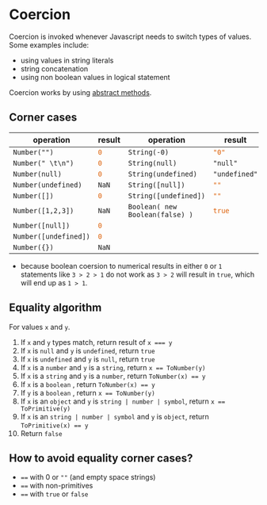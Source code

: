 # Coercion

Coercion is invoked whenever Javascript needs to switch types of values. Some examples include:

- using values in string literals
- string concatenation
- using non boolean values in logical statement

Coercion works by using [abstract methods](./abstract-methods.md).

## Corner cases

| operation             | result                               | operation                       | result                                  |
| --------------------- | ------------------------------------ | ------------------------------- | --------------------------------------- |
| `Number("")`          | <code style="color:#dd6008">0</code> | `String(-0)`                    | <code style="color:#dd6008">"0"</code>  |
| `Number(" \t\n")`     | <code style="color:#dd6008">0</code> | `String(null)`                  | `"null"`                                |
| `Number(null)`        | <code style="color:#dd6008">0</code> | `String(undefined)`             | `"undefined"`                           |
| `Number(undefined)`   | `NaN`                                | `String([null])`                | <code style="color:#dd6008">""</code>   |
| `Number([])`          | <code style="color:#dd6008">0</code> | `String([undefined])`           | <code style="color:#dd6008">""</code>   |
| `Number([1,2,3])`     | `NaN`                                | `Boolean( new Boolean(false) )` | <code style="color:#dd6008">true</code> |
| `Number([null])`      | <code style="color:#dd6008">0</code> |                                 |                                         |
| `Number([undefined])` | <code style="color:#dd6008">0</code> |                                 |                                         |
| `Number({})`          | `NaN`                                |                                 |                                         |

- because boolean coersion to numerical results in either `0` or `1` statements like `3 > 2 > 1` do not work as `3 > 2` will result in `true`, which will end up as `1 > 1`.

## Equality algorithm

For values `x` and `y`.

1. If `x` and `y` types match, return result of `x === y`
2. If `x` is `null` and `y` is `undefined`, return `true`
3. If `x` is `undefined` and `y` is `null`, return `true`
4. If `x` is a `number` and `y` is a `string`, return `x == ToNumber(y)`
5. If `x` is a `string` and `y` is a `number`, return `ToNumber(x) == y`
6. If `x` is a `boolean` , return `ToNumber(x) == y`
7. If `y` is a `boolean` , return `x == ToNumber(y)`
8. If `x` is an `object` and `y` is `string | number | symbol`, return `x == ToPrimitive(y)`
9. If `x` is an `string | number | symbol` and `y` is `object`, return `ToPrimitive(x) == y`
10. Return `false`

## How to avoid equality corner cases?

- `==` with 0 or `""` (and empty space strings)
- `==` with non-primitives
- `==` with `true` or `false`
